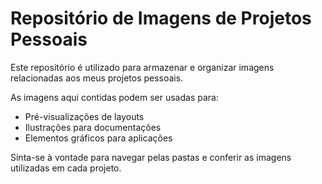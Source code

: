 # Repositório de Imagens de Projetos Pessoais

Este repositório é utilizado para armazenar e organizar imagens relacionadas aos meus projetos pessoais.

As imagens aqui contidas podem ser usadas para:

- Pré-visualizações de layouts
- Ilustrações para documentações
- Elementos gráficos para aplicações

Sinta-se à vontade para navegar pelas pastas e conferir as imagens utilizadas em cada projeto.

